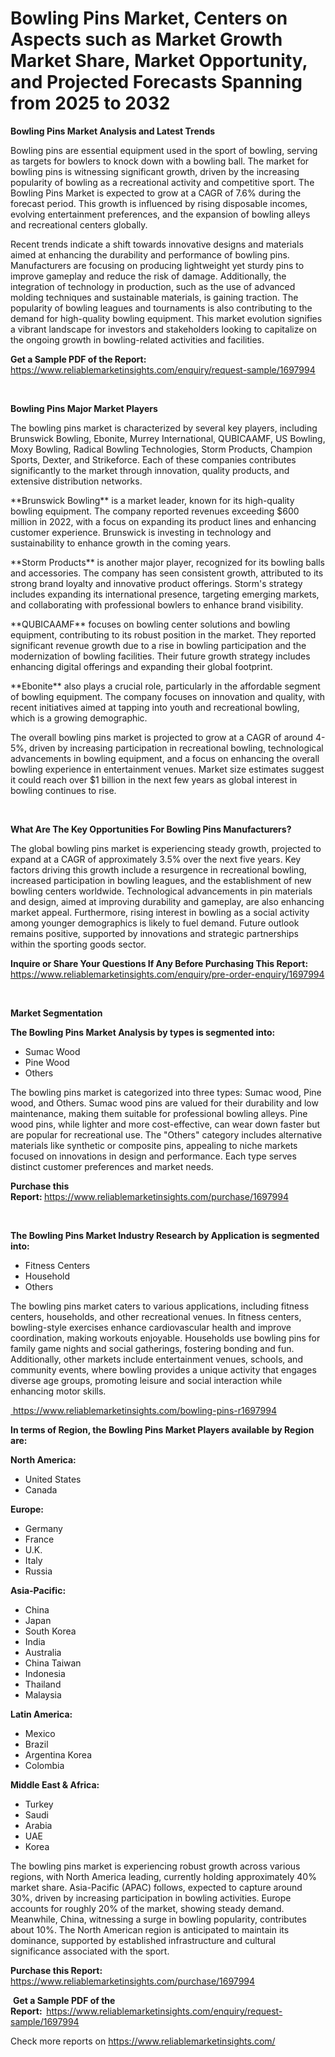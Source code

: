 <p><h1>Bowling Pins Market, Centers on Aspects such as Market Growth Market Share, Market Opportunity, and Projected Forecasts Spanning from 2025 to 2032</h1></p><p><strong>Bowling Pins Market Analysis and Latest Trends</strong></p>
<p><p>Bowling pins are essential equipment used in the sport of bowling, serving as targets for bowlers to knock down with a bowling ball. The market for bowling pins is witnessing significant growth, driven by the increasing popularity of bowling as a recreational activity and competitive sport. The Bowling Pins Market is expected to grow at a CAGR of 7.6% during the forecast period. This growth is influenced by rising disposable incomes, evolving entertainment preferences, and the expansion of bowling alleys and recreational centers globally.</p><p>Recent trends indicate a shift towards innovative designs and materials aimed at enhancing the durability and performance of bowling pins. Manufacturers are focusing on producing lightweight yet sturdy pins to improve gameplay and reduce the risk of damage. Additionally, the integration of technology in production, such as the use of advanced molding techniques and sustainable materials, is gaining traction. The popularity of bowling leagues and tournaments is also contributing to the demand for high-quality bowling equipment. This market evolution signifies a vibrant landscape for investors and stakeholders looking to capitalize on the ongoing growth in bowling-related activities and facilities.</p></p>
<p><strong>Get a Sample PDF of the Report:&nbsp;</strong> <a href="https://www.reliablemarketinsights.com/enquiry/request-sample/1697994?utm_campaign=3007&utm_medium=2&utm_source=Github&utm_content=ia&utm_term=04042025&utm_id=bowling-pins">https://www.reliablemarketinsights.com/enquiry/request-sample/1697994</a></p>
<p>&nbsp;</p>
<p><strong>Bowling Pins Major Market Players</strong></p>
<p><p>The bowling pins market is characterized by several key players, including Brunswick Bowling, Ebonite, Murrey International, QUBICAAMF, US Bowling, Moxy Bowling, Radical Bowling Technologies, Storm Products, Champion Sports, Dexter, and Strikeforce. Each of these companies contributes significantly to the market through innovation, quality products, and extensive distribution networks.</p><p>**Brunswick Bowling** is a market leader, known for its high-quality bowling equipment. The company reported revenues exceeding $600 million in 2022, with a focus on expanding its product lines and enhancing customer experience. Brunswick is investing in technology and sustainability to enhance growth in the coming years.</p><p>**Storm Products** is another major player, recognized for its bowling balls and accessories. The company has seen consistent growth, attributed to its strong brand loyalty and innovative product offerings. Storm's strategy includes expanding its international presence, targeting emerging markets, and collaborating with professional bowlers to enhance brand visibility.</p><p>**QUBICAAMF** focuses on bowling center solutions and bowling equipment, contributing to its robust position in the market. They reported significant revenue growth due to a rise in bowling participation and the modernization of bowling facilities. Their future growth strategy includes enhancing digital offerings and expanding their global footprint.</p><p>**Ebonite** also plays a crucial role, particularly in the affordable segment of bowling equipment. The company focuses on innovation and quality, with recent initiatives aimed at tapping into youth and recreational bowling, which is a growing demographic.</p><p>The overall bowling pins market is projected to grow at a CAGR of around 4-5%, driven by increasing participation in recreational bowling, technological advancements in bowling equipment, and a focus on enhancing the overall bowling experience in entertainment venues. Market size estimates suggest it could reach over $1 billion in the next few years as global interest in bowling continues to rise.</p></p>
<p>&nbsp;</p>
<p><strong>What Are The Key Opportunities For Bowling Pins Manufacturers?</strong></p>
<p><p>The global bowling pins market is experiencing steady growth, projected to expand at a CAGR of approximately 3.5% over the next five years. Key factors driving this growth include a resurgence in recreational bowling, increased participation in bowling leagues, and the establishment of new bowling centers worldwide. Technological advancements in pin materials and design, aimed at improving durability and gameplay, are also enhancing market appeal. Furthermore, rising interest in bowling as a social activity among younger demographics is likely to fuel demand. Future outlook remains positive, supported by innovations and strategic partnerships within the sporting goods sector.</p></p>
<p><strong>Inquire or Share Your Questions If Any Before Purchasing This Report:</strong> <a href="https://www.reliablemarketinsights.com/enquiry/pre-order-enquiry/1697994?utm_campaign=3007&utm_medium=2&utm_source=Github&utm_content=ia&utm_term=04042025&utm_id=bowling-pins">https://www.reliablemarketinsights.com/enquiry/pre-order-enquiry/1697994</a></p>
<p>&nbsp;</p>
<p><strong>Market Segmentation</strong></p>
<p><strong>The Bowling Pins Market Analysis by types is segmented into:</strong></p>
<p><ul><li>Sumac Wood</li><li>Pine Wood</li><li>Others</li></ul></p>
<p><p>The bowling pins market is categorized into three types: Sumac wood, Pine wood, and Others. Sumac wood pins are valued for their durability and low maintenance, making them suitable for professional bowling alleys. Pine wood pins, while lighter and more cost-effective, can wear down faster but are popular for recreational use. The "Others" category includes alternative materials like synthetic or composite pins, appealing to niche markets focused on innovations in design and performance. Each type serves distinct customer preferences and market needs.</p></p>
<p><strong>Purchase this Report:&nbsp;</strong><a href="https://www.reliablemarketinsights.com/purchase/1697994?utm_campaign=3007&utm_medium=2&utm_source=Github&utm_content=ia&utm_term=04042025&utm_id=bowling-pins">https://www.reliablemarketinsights.com/purchase/1697994</a></p>
<p>&nbsp;</p>
<p><strong>The Bowling Pins Market Industry Research by Application is segmented into:</strong></p>
<p><ul><li>Fitness Centers</li><li>Household</li><li>Others</li></ul></p>
<p><p>The bowling pins market caters to various applications, including fitness centers, households, and other recreational venues. In fitness centers, bowling-style exercises enhance cardiovascular health and improve coordination, making workouts enjoyable. Households use bowling pins for family game nights and social gatherings, fostering bonding and fun. Additionally, other markets include entertainment venues, schools, and community events, where bowling provides a unique activity that engages diverse age groups, promoting leisure and social interaction while enhancing motor skills.</p></p>
<p><a href="https://www.reliablemarketinsights.com/bowling-pins-r1697994?utm_campaign=3007&utm_medium=2&utm_source=Github&utm_content=ia&utm_term=04042025&utm_id=bowling-pins">&nbsp;https://www.reliablemarketinsights.com/bowling-pins-r1697994</a></p>
<p><strong>In terms of Region, the Bowling Pins Market Players available by Region are:</strong></p>
<p>
    <p> <strong> North America: </strong>
        <ul>
            <li>United States</li>
            <li>Canada</li>
        </ul>
        </p> 
    <p> <strong> Europe: </strong>
        <ul>
            <li>Germany</li>
            <li>France</li>
            <li>U.K.</li>
            <li>Italy</li>
            <li>Russia</li>
        </ul>
        </p> 
    <p> <strong> Asia-Pacific: </strong>
        <ul>
            <li>China</li>
            <li>Japan</li>
            <li>South Korea</li>
            <li>India</li>
            <li>Australia</li>
            <li>China Taiwan</li>
            <li>Indonesia</li>
            <li>Thailand</li>
            <li>Malaysia</li>
        </ul>
        </p> 
    <p> <strong> Latin America: </strong>
        <ul>
            <li>Mexico</li>
            <li>Brazil</li>
            <li>Argentina Korea</li>
            <li>Colombia</li>
        </ul>
        </p> 
    <p> <strong> Middle East & Africa: </strong>
        <ul>
            <li>Turkey</li>
            <li>Saudi</li>
            <li>Arabia</li>
            <li>UAE</li>
            <li>Korea</li>
        </ul>
    </p>
    </p>
<p><p>The bowling pins market is experiencing robust growth across various regions, with North America leading, currently holding approximately 40% market share. Asia-Pacific (APAC) follows, expected to capture around 30%, driven by increasing participation in bowling activities. Europe accounts for roughly 20% of the market, showing steady demand. Meanwhile, China, witnessing a surge in bowling popularity, contributes about 10%. The North American region is anticipated to maintain its dominance, supported by established infrastructure and cultural significance associated with the sport.</p></p>
<p><strong>Purchase this Report: </strong><a href="https://www.reliablemarketinsights.com/purchase/1697994?utm_campaign=3007&utm_medium=2&utm_source=Github&utm_content=ia&utm_term=04042025&utm_id=bowling-pins">https://www.reliablemarketinsights.com/purchase/1697994</a></p>
<p>&nbsp;<strong>Get a Sample PDF of the Report:&nbsp;&nbsp;</strong><a href="https://www.reliablemarketinsights.com/enquiry/request-sample/1697994?utm_campaign=3007&utm_medium=2&utm_source=Github&utm_content=ia&utm_term=04042025&utm_id=bowling-pins">https://www.reliablemarketinsights.com/enquiry/request-sample/1697994</a></p>
<p><strong></strong></p>
<p>Check more reports on <a href="https://www.reliablemarketinsights.com/?utm_campaign=3007&utm_medium=2&utm_source=Github&utm_content=ia&utm_term=04042025&utm_id=bowling-pins">https://www.reliablemarketinsights.com/</a></p>